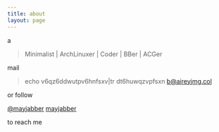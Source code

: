 ```yaml
---
title: about
layout: page
---
```


a

> Minimalist | ArchLinuxer | Coder | BBer | ACGer

mail

> echo v6qz6ddwutpv6hnfsxv|tr dt6huwqzvpfsxn b@aireyjmg.col

or follow

<a class='icon-twitter' href='https://twitter.com/#!/mayjabber'>@mayjabber</a>
<a class='icon-github' href='https://github.com/mayjabber'>mayjabber</a>

to reach me
